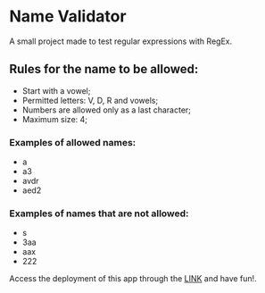 # Name Validator

A small project made to test regular expressions with RegEx.

## Rules for the name to be allowed:
 - Start with a vowel;
 - Permitted letters: V, D, R and vowels;
 - Numbers are allowed only as a last character;
 - Maximum size: 4;

 ### Examples of allowed names:
 - a
 - a3
 - avdr
 - aed2

### Examples of names that are not allowed:
 - s
 - 3aa
 - aax
 - 222


Access the deployment of this app through the [LINK](https://validator-nathan.netlify.app/) and have fun!.
